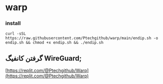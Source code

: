 # warp


### install

```
curl -sSL https://raw.githubusercontent.com/Ptechgithub/warp/main/endip.sh -o endip.sh && chmod +x endip.sh && ./endip.sh

```

## گرفتن کانفیگ WireGuard;
[https://replit.com/@Ptechgithub/Warp](https://replit.com/@Ptechgithub/Warp)
